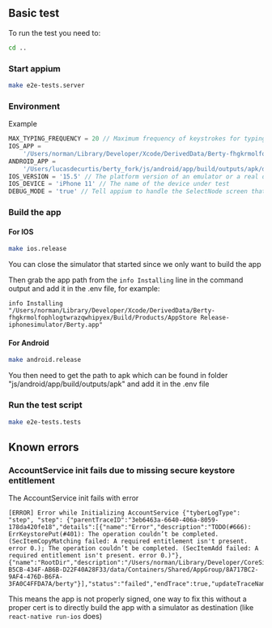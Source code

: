 ## Basic test

To run the test you need to:

```sh
cd ..
```

### Start appium

```sh
make e2e-tests.server
```

### Environment

Example

```js
MAX_TYPING_FREQUENCY = 20 // Maximum frequency of keystrokes for typing and clear. Defaults to 60 keystrokes per minute
IOS_APP =
	'/Users/norman/Library/Developer/Xcode/DerivedData/Berty-fhgkrmolfophlogtwrazqwhipyex/Build/Products/AppStore Release-iphonesimulator/Berty.app' // Full path to the application to be tested
ANDROID_APP =
	'/Users/lucasdecurtis/berty_fork/js/android/app/build/outputs/apk/debug/app-x86-debug.apk' // Full path to the apk to be tested
IOS_VERSION = '15.5' // The platform version of an emulator or a real device
IOS_DEVICE = 'iPhone 11' // The name of the device under test
DEBUG_MODE = 'true' // Tell appium to handle the SelectNode screen that will show up when app is in debug mode
```

### Build the app

#### For IOS

```sh
make ios.release
```

You can close the simulator that started since we only want to build the app

Then grab the app path from the `info Installing` line in the command output and add it in the .env file, for example:

```
info Installing "/Users/norman/Library/Developer/Xcode/DerivedData/Berty-fhgkrmolfophlogtwrazqwhipyex/Build/Products/AppStore Release-iphonesimulator/Berty.app"
```

#### For Android

```sh
make android.release
```

You then need to get the path to apk which can be found in folder "js/android/app/build/outputs/apk" and add it in the .env file

### Run the test script

```sh
make e2e-tests.tests
```

## Known errors

### AccountService init fails due to missing secure keystore entitlement

The AccountService init fails with error

```
[ERROR] Error while Initializing AccountService	{"tyberLogType": "step", "step": {"parentTraceID":"3eb6463a-6640-406a-8059-178da420fe18","details":[{"name":"Error","description":"TODO(#666): ErrKeystorePut(#401): The operation couldn’t be completed. (SecItemCopyMatching failed: A required entitlement isn't present. error 0.); The operation couldn’t be completed. (SecItemAdd failed: A required entitlement isn't present. error 0.)"},{"name":"RootDir","description":"/Users/norman/Library/Developer/CoreSimulator/Devices/9F9EF88A-B5CB-434F-AB6B-D22F40A28F33/data/Containers/Shared/AppGroup/8A717BC2-9AF4-476D-B6FA-3FA0C4FFDA7A/berty"}],"status":"failed","endTrace":true,"updateTraceName":"","forceReopen":false}}
```

This means the app is not properly signed, one way to fix this without a proper cert is to directly build the app with a simulator as destination (like `react-native run-ios` does)
